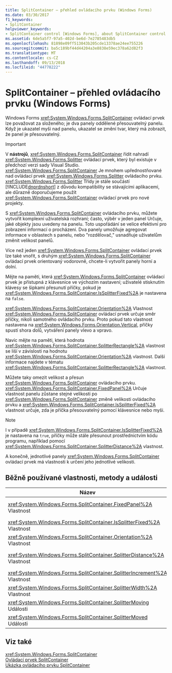 ```yaml
---
title: SplitContainer – přehled ovládacího prvku (Windows Forms)
ms.date: 03/30/2017
f1_keywords:
- SplitContainer
helpviewer_keywords:
- SplitContainer control [Windows Forms], about SplitContainer control
ms.assetid: 6de5a5f7-97a5-402d-be6d-7e2785483db5
ms.openlocfilehash: 81898e09ff513043b205cde13378ae24ee755226
ms.sourcegitcommit: ba5c189bf44d44204a3e8838e59ec378a62d82f3
ms.translationtype: MT
ms.contentlocale: cs-CZ
ms.lasthandoff: 09/13/2018
ms.locfileid: "44778222"
---
```

# <a name="splitcontainer-control-overview-windows-forms"></a>SplitContainer – přehled ovládacího prvku (Windows Forms)
Windows Forms <xref:System.Windows.Forms.SplitContainer> ovládací prvek lze považovat za složeného; je dva panely oddělené přesouvatelný panelu. Když je ukazatel myši nad panelu, ukazatel se změní tvar, který má zobrazit, že panel je přesouvatelný.  
  
> [!IMPORTANT]
>  V **nástrojů**, <xref:System.Windows.Forms.SplitContainer> řídit nahradí <xref:System.Windows.Forms.Splitter> ovládací prvek, který byl existuje v předchozí verzi sady Visual Studio. <xref:System.Windows.Forms.SplitContainer> Je mnohem upřednostňované nad ovládací prvek <xref:System.Windows.Forms.Splitter> ovládacího prvku. <xref:System.Windows.Forms.Splitter> Třídy je stále součástí [!INCLUDE[dnprdnshort](../../../../includes/dnprdnshort-md.md)] z důvodu kompatibility se stávajícími aplikacemi, ale důrazně doporučujeme použít <xref:System.Windows.Forms.SplitContainer> ovládací prvek pro nové projekty.  
  
 S <xref:System.Windows.Forms.SplitContainer> ovládacího prvku, můžete vytvořit komplexní uživatelská rozhraní; často, výběr v jeden panel Určuje, jaké objekty jsou uvedeny na panelu. Toto uspořádání se velice efektivní pro zobrazení informací o procházení. Dva panely umožňuje agregovat informace v oblastech s panelu, nebo "rozdělovač," usnadňuje uživatelům změnit velikost panelů.  
  
 Více než jeden <xref:System.Windows.Forms.SplitContainer> ovládací prvek lze také vnořit, s druhým <xref:System.Windows.Forms.SplitContainer> ovládací prvek orientovaný vodorovně, chcete-li vytvořit panely horní a dolní.  
  
 Mějte na paměti, která <xref:System.Windows.Forms.SplitContainer> ovládací prvek je přístupná z klávesnice ve výchozím nastavení; uživatelé stisknutím klávesy se šipkami přesunutí příčky, pokud je <xref:System.Windows.Forms.SplitContainer.IsSplitterFixed%2A> je nastavena na `false`.  
  
 <xref:System.Windows.Forms.SplitContainer.Orientation%2A> Vlastnost <xref:System.Windows.Forms.SplitContainer> ovládací prvek určuje směr příčky, nikoli samotného ovládacího prvku. Proto pokud tato vlastnost nastavena na <xref:System.Windows.Forms.Orientation.Vertical>, příčky spustí shora dolů, vytváření panely vlevo a vpravo.  
  
 Navíc mějte na paměti, která hodnota <xref:System.Windows.Forms.SplitContainer.SplitterRectangle%2A> vlastnost se liší v závislosti na hodnotu <xref:System.Windows.Forms.SplitContainer.Orientation%2A> vlastnost. Další informace najdete v tématu <xref:System.Windows.Forms.SplitContainer.SplitterRectangle%2A> vlastnost.  
  
 Můžete taky omezit velikost a přesun <xref:System.Windows.Forms.SplitContainer> ovládacího prvku. <xref:System.Windows.Forms.SplitContainer.FixedPanel%2A> Určuje vlastnost panelu zůstane stejné velikosti po <xref:System.Windows.Forms.SplitContainer> změně velikosti ovládacího prvku a <xref:System.Windows.Forms.SplitContainer.IsSplitterFixed%2A> vlastnost určuje, zda je příčka přesouvatelný pomocí klávesnice nebo myši.  
  
> [!NOTE]
>  I v případě <xref:System.Windows.Forms.SplitContainer.IsSplitterFixed%2A> je nastavena na `true`, příčky může stále přesunout prostřednictvím kódu programu, například pomocí <xref:System.Windows.Forms.SplitContainer.SplitterDistance%2A> vlastnost.  
  
 A konečně, jednotlivé panely <xref:System.Windows.Forms.SplitContainer> ovládací prvek má vlastnosti k určení jeho jednotlivé velikosti.  
  
## <a name="commonly-used-properties-methods-and-events"></a>Běžně používané vlastnosti, metody a události  
  
|Název|Popis|  
|----------|-----------------|  
|<xref:System.Windows.Forms.SplitContainer.FixedPanel%2A> Vlastnost|Určuje panelu zůstanou stejné velikosti po <xref:System.Windows.Forms.SplitContainer> změně velikosti ovládacího prvku.|  
|<xref:System.Windows.Forms.SplitContainer.IsSplitterFixed%2A> Vlastnost|Určuje, zda lze přesunout příčky pomocí klávesnice nebo myši.|  
|<xref:System.Windows.Forms.SplitContainer.Orientation%2A> Vlastnost|Určuje, pokud je příčky uspořádat vodorovně nebo svisle.|  
|<xref:System.Windows.Forms.SplitContainer.SplitterDistance%2A> Vlastnost|Určuje vzdálenost v pixelech přesouvatelný příčky od levého nebo horního okraje.|  
|<xref:System.Windows.Forms.SplitContainer.SplitterIncrement%2A> Vlastnost|Určuje minimální vzdálenost v pixelech, může uživatel přesune příčky.|  
|<xref:System.Windows.Forms.SplitContainer.SplitterWidth%2A> Vlastnost|Určuje tloušťku v pixelech, od rozdělovače.|  
|<xref:System.Windows.Forms.SplitContainer.SplitterMoving> Události|Vyvolá se při přesunutí příčky.|  
|<xref:System.Windows.Forms.SplitContainer.SplitterMoved> Události|Nastane, pokud má přesunutí příčky.|  
  
## <a name="see-also"></a>Viz také  
 <xref:System.Windows.Forms.SplitContainer>  
 [Ovládací prvek SplitContainer](../../../../docs/framework/winforms/controls/splitcontainer-control-windows-forms.md)  
 [Ukázka ovládacího prvku SplitContainer](https://msdn.microsoft.com/library/9015fad0-7108-4d85-a83a-a72d038c4f65)
